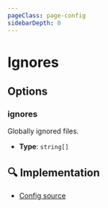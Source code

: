 ```yaml
---
pageClass: page-config
sidebarDepth: 0
---
```


# Ignores

## Options

### ignores

Globally ignored files.

- **Type**: `string[]`

## :mag: Implementation

- [Config source](https://github.com/ntnyq/eslint-config/blob/main/src/configs/ignores.ts)
